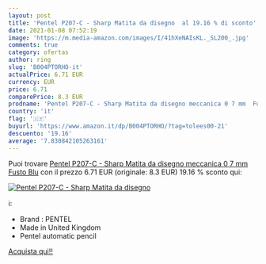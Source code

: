 ```yaml
---
layout: post
title: 'Pentel P207-C - Sharp Matita da disegno  al 19.16 % di sconto'
date: 2021-01-08 07:52:19
image: 'https://m.media-amazon.com/images/I/41hXeNAIsKL._SL200_.jpg'
comments: true
category: ofertas
author: ring
slug: 'B004PTORHO-it'
actualPrice: 6.71 EUR
currency: EUR
price: 6.71
comparePrice: 8.3 EUR
prodname: 'Pentel P207-C - Sharp Matita da disegno meccanica 0 7 mm  Fusto Blu'
country: 'it'
flag: '🇮🇹'
buyurl: 'https://www.amazon.it/dp/B004PTORHO/?tag=tolees00-21'
descuento: '19.16'
average: '7.830842105263161'
---
```


Puoi trovare [Pentel P207-C - Sharp Matita da disegno meccanica 0 7 mm  Fusto Blu](https://www.amazon.it/dp/B004PTORHO/?tag=tolees00-21) con il prezzo 6.71 EUR (originale: 8.3 EUR) 19.16 % sconto qui:

[![Pentel P207-C - Sharp Matita da disegno ](https://m.media-amazon.com/images/I/41hXeNAIsKL._SL200_.jpg)](https://www.amazon.it/dp/B004PTORHO/?tag=tolees00-21)

ℹ️:

- Brand : PENTEL
- Made in United Kingdom
- Pentel automatic pencil

[Acquista qui!!](https://www.amazon.it/dp/B004PTORHO/?tag=tolees00-21)
